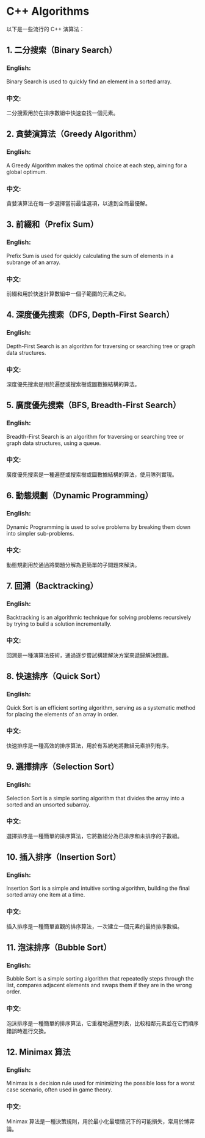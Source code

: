 # C++ Algorithms
以下是一些流行的 C++ 演算法：

## 1. 二分搜索（Binary Search）
### English:
Binary Search is used to quickly find an element in a sorted array.

### 中文:
二分搜索用於在排序數組中快速查找一個元素。

## 2. 貪婪演算法（Greedy Algorithm）
### English:
A Greedy Algorithm makes the optimal choice at each step, aiming for a global optimum.

### 中文:
貪婪演算法在每一步選擇當前最佳選項，以達到全局最優解。

## 3. 前綴和（Prefix Sum）
### English:
Prefix Sum is used for quickly calculating the sum of elements in a subrange of an array.

### 中文:
前綴和用於快速計算數組中一個子範圍的元素之和。

## 4. 深度優先搜索（DFS, Depth-First Search）
### English:
Depth-First Search is an algorithm for traversing or searching tree or graph data structures.

### 中文:
深度優先搜索是用於遍歷或搜索樹或圖數據結構的算法。

## 5. 廣度優先搜索（BFS, Breadth-First Search）
### English:
Breadth-First Search is an algorithm for traversing or searching tree or graph data structures, using a queue.

### 中文:
廣度優先搜索是一種遍歷或搜索樹或圖數據結構的算法，使用隊列實現。

## 6. 動態規劃（Dynamic Programming）
### English:
Dynamic Programming is used to solve problems by breaking them down into simpler sub-problems.

### 中文:
動態規劃用於通過將問題分解為更簡單的子問題來解決。

## 7. 回溯（Backtracking）
### English:
Backtracking is an algorithmic technique for solving problems recursively by trying to build a solution incrementally.

### 中文:
回溯是一種演算法技術，通過逐步嘗試構建解決方案來遞歸解決問題。

## 8. 快速排序（Quick Sort）
### English:
Quick Sort is an efficient sorting algorithm, serving as a systematic method for placing the elements of an array in order.

### 中文:
快速排序是一種高效的排序算法，用於有系統地將數組元素排列有序。

## 9. 選擇排序（Selection Sort）
### English:
Selection Sort is a simple sorting algorithm that divides the array into a sorted and an unsorted subarray.

### 中文:
選擇排序是一種簡單的排序算法，它將數組分為已排序和未排序的子數組。

## 10. 插入排序（Insertion Sort）
### English:
Insertion Sort is a simple and intuitive sorting algorithm, building the final sorted array one item at a time.

### 中文:
插入排序是一種簡單直觀的排序算法，一次建立一個元素的最終排序數組。

## 11. 泡沫排序（Bubble Sort）
### English:
Bubble Sort is a simple sorting algorithm that repeatedly steps through the list, compares adjacent elements and swaps them if they are in the wrong order.

### 中文:
泡沫排序是一種簡單的排序算法，它重複地遍歷列表，比較相鄰元素並在它們順序錯誤時進行交換。

## 12. Minimax 算法
### English:
Minimax is a decision rule used for minimizing the possible loss for a worst case scenario, often used in game theory.

### 中文:
Minimax 算法是一種決策規則，用於最小化最壞情況下的可能損失，常用於博弈論。
